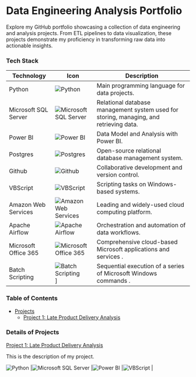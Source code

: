 # Data Engineering Analysis Portfolio
Explore my GitHub portfolio showcasing a collection of data engineering and analysis projects. From ETL pipelines to data visualization, these projects demonstrate my proficiency in transforming raw data into actionable insights.

### Tech Stack
 
| Technology | Icon | Description |
|------------|------|-------------|
| Python     | ![Python](https://img.shields.io/badge/Programming-Python-blue?logo=python&logoColor=white&style=flat-square) | Main programming language for data projects. |
| Microsoft SQL Server| ![Microsoft SQL Server](https://img.shields.io/badge/Database-Microsoft_SQL_Server-darkblue?logo=microsoft-sql-server&logoColor=white&style=plastic) | Relational database management system used for storing, managing, and retrieving data. |
| Power BI   | ![Power BI](https://img.shields.io/badge/Analytics-Power_BI-yellow?logo=powerbi&logoColor=white&style=flat-square) | Data Model and Analysis with Power BI. |
| Postgres   | ![Postgres](https://img.shields.io/badge/Database-PostgreSQL-blue?logo=postgresql&logoColor=white&style=flat-square) | Open-source relational database management system. |
| Github     | ![Github](https://img.shields.io/badge/Platform-GitHub-black?logo=github&style=flat-square) | Collaborative development and version control. |
| VBScript| ![VBScript](https://img.shields.io/badge/Scripting-Visual_Basic-blue?logo=visual-studio&logoColor=white&style=flat-square) | Scripting tasks on Windows-based systems. |
| Amazon Web Services| ![Amazon Web Services](https://img.shields.io/badge/Cloud-Amazon_Web_Services-orange?logo=amazon-aws&logoColor=white&style=flat-square) | Leading and widely-used cloud computing platform. |
| Apache Airflow| ![Apache Airflow](https://img.shields.io/badge/Workflow-Apache_Airflow-blue?logo=apache-airflow&logoColor=white&style=flat-square) | Orchestration and automation of data workflows.  |
| Microsoft Office 365  | ![Microsoft Office 365](https://img.shields.io/badge/Product-Office_365-blue?logo=microsoft-office-365&logoColor=white&style=flat-square) | Comprehensive cloud-based Microsoft applications and services .  |
| Batch Scripting  | ![Batch Scripting](https://img.shields.io/badge/Scripting-Batch-blue?style=plastic)] | Sequential execution of a series of Microsoft Windows commands .  |






### Table of Contents
 
- [Projects](#projects)
  - [Project 1: Late Product Delivery Analysis](https://github.com/CarolMmai/Late-Product-Deliveries-Analysis)


### Details of Projects
[Project 1: Late Product Delivery Analysis](https://github.com/CarolMmai/Late-Product-Deliveries-Analysis)

This is the description of my project.

![Python](https://img.shields.io/badge/Programming-Python-blue?logo=python&logoColor=white&style=flat-square) |![Microsoft SQL Server](https://img.shields.io/badge/Database-Microsoft_SQL_Server-darkblue?logo=microsoft-sql-server&logoColor=white&style=plastic) |![Power BI](https://img.shields.io/badge/Analytics-Power_BI-yellow?logo=powerbi&logoColor=white&style=flat-square) |![VBScript](https://img.shields.io/badge/Scripting-Visual_Basic-blue?logo=visual-studio&logoColor=white&style=flat-square) |


